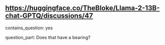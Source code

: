 ## https://huggingface.co/TheBloke/Llama-2-13B-chat-GPTQ/discussions/47

contains_question: yes

question_part: Does that have a bearing?